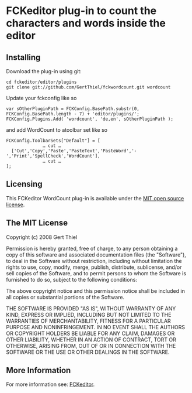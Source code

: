 # FCKeditor plug-in to count the characters and words inside the editor

## Installing

Download the plug-in using git:

    cd fckeditor/editor/plugins
    git clone git://github.com/GertThiel/fckwordcount.git wordcount

Update your fckconfig like so

    var sOtherPluginPath = FCKConfig.BasePath.substr(0, FCKConfig.BasePath.length - 7) + 'editor/plugins/';
    FCKConfig.Plugins.Add( 'wordcount', 'de,en', sOtherPluginPath );

and add WordCount to atoolbar set like so

    FCKConfig.ToolbarSets["Default"] = [
                  … cut …
      ['Cut','Copy','Paste','PasteText','PasteWord','-','Print','SpellCheck','WordCount'],
                  … cut …
    ];

## Licensing

This FCKeditor WordCount plug-in is available under the [MIT open source license](http://www.opensource.org/licenses/mit-license.php).


## The MIT License

Copyright (c) 2008 Gert Thiel

Permission is hereby granted, free of charge, to any person obtaining a copy
of this software and associated documentation files (the "Software"), to deal
in the Software without restriction, including without limitation the rights
to use, copy, modify, merge, publish, distribute, sublicense, and/or sell
copies of the Software, and to permit persons to whom the Software is
furnished to do so, subject to the following conditions:

The above copyright notice and this permission notice shall be included in
all copies or substantial portions of the Software.

THE SOFTWARE IS PROVIDED "AS IS", WITHOUT WARRANTY OF ANY KIND, EXPRESS OR
IMPLIED, INCLUDING BUT NOT LIMITED TO THE WARRANTIES OF MERCHANTABILITY,
FITNESS FOR A PARTICULAR PURPOSE AND NONINFRINGEMENT. IN NO EVENT SHALL THE
AUTHORS OR COPYRIGHT HOLDERS BE LIABLE FOR ANY CLAIM, DAMAGES OR OTHER
LIABILITY, WHETHER IN AN ACTION OF CONTRACT, TORT OR OTHERWISE, ARISING FROM,
OUT OF OR IN CONNECTION WITH THE SOFTWARE OR THE USE OR OTHER DEALINGS IN
THE SOFTWARE.


## More Information

For more information see: [FCKeditor](http://www.fckeditor.net/).
